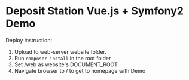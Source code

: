 Deposit Station Vue.js + Symfony2 Demo
=====

Deploy instruction:
1) Upload to web-server website folder.
2) Run `composer install` in the root folder
3) Set /web as website's DOCUMENT_ROOT 
4) Navigate browser to / to get to homepage with Demo

